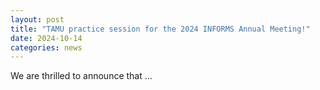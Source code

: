 ```yaml
---
layout: post
title: "TAMU practice session for the 2024 INFORMS Annual Meeting!"
date: 2024-10-14
categories: news
---
```

We are thrilled to announce that ...